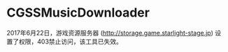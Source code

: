 # CGSSMusicDownloader
2017年6月22日，游戏资源服务器 (http://storage.game.starlight-stage.jp) 设置了权限，403禁止访问，该工具已失效。

